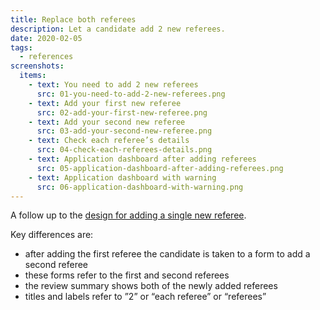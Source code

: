 ```yaml
---
title: Replace both referees
description: Let a candidate add 2 new referees.
date: 2020-02-05
tags:
  - references
screenshots:
  items:
    - text: You need to add 2 new referees
      src: 01-you-need-to-add-2-new-referees.png
    - text: Add your first new referee
      src: 02-add-your-first-new-referee.png
    - text: Add your second new referee
      src: 03-add-your-second-new-referee.png
    - text: Check each referee’s details
      src: 04-check-each-referees-details.png
    - text: Application dashboard after adding referees
      src: 05-application-dashboard-after-adding-referees.png
    - text: Application dashboard with warning
      src: 06-application-dashboard-with-warning.png
---
```


A follow up to the [design for adding a single new referee](/apply-for-teacher-training/add-a-new-referee).

Key differences are:

- after adding the first referee the candidate is taken to a form to add a second referee
- these forms refer to the first and second referees
- the review summary shows both of the newly added referees
- titles and labels refer to ”2” or “each referee” or “referees”

